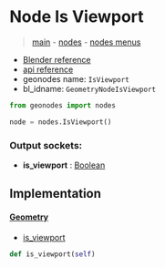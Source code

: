# Node Is Viewport

> [main](../structure.md) - [nodes](nodes.md) - [nodes menus](nodes_menus.md)

- [Blender reference](https://docs.blender.org/manual/en/latest/modeling/geometry_nodes/input/is_viewport.html)
- [api reference](https://docs.blender.org/api/current/bpy.types.GeometryNodeIsViewport.html)
- geonodes name: `IsViewport`
- bl_idname: `GeometryNodeIsViewport`

```python
from geonodes import nodes

node = nodes.IsViewport()
```

### Output sockets:

- **is_viewport** : [Boolean](Boolean.md)

## Implementation

#### [Geometry](Geometry.md)

 - [is_viewport](Geometry.md#is_viewport-property)
  ```python
  def is_viewport(self)
  ```

